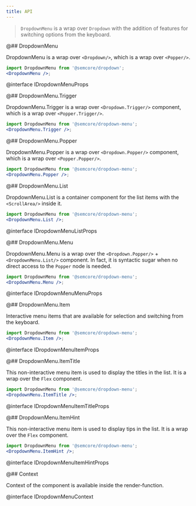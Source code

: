 ```yaml
---
title: API
---
```


> `DropdownMenu` is a wrap over `Dropdown` with the addition of features for switching options from the keyboard.

@## DropdownMenu

DropdownMenu is a wrap over `<Dropdown/>`, which is a wrap over `<Popper/>`.

```jsx
import DropdownMenu from '@semcore/dropdown';
<DropdownMenu />;
```

@interface IDropdownMenuProps

@## DropdownMenu.Trigger

DropdownMenu.Trigger is a wrap over `<Dropdown.Trigger/>` component, which is a wrap over `<Popper.Trigger/>`.

```jsx
import DropdownMenu from '@semcore/dropdown-menu';
<DropdownMenu.Trigger />;
```

@## DropdownMenu.Popper

DropdownMenu.Popper is a wrap over `<Dropdown.Popper/>` component, which is a wrap over `<Popper.Popper/>`.

```jsx
import DropdownMenu from '@semcore/dropdown-menu';
<DropdownMenu.Popper />;
```

@## DropdownMenu.List

DropdownMenu.List is a container component for the list items with the `<ScrollArea/>` inside it.

```jsx
import DropdownMenu from '@semcore/dropdown-menu';
<DropdownMenu.List />;
```

@interface IDropdownMenuListProps

@## DropdownMenu.Menu

DropdownMenu.Menu is a wrap over the `<Dropdown.Popper/>` + `<DropdownMenu.List/>` component. In fact, it is syntactic sugar when no direct access to the `Popper` node is needed.

```jsx
import DropdownMenu from '@semcore/dropdown-menu';
<DropdownMenu.Menu />;
```

@interface IDropdownMenuMenuProps

@## DropdownMenu.Item

Interactive menu items that are available for selection and switching from the keyboard.

```jsx
import DropdownMenu from '@semcore/dropdown-menu';
<DropdownMenu.Item />;
```

@interface IDropdownMenuItemProps

@## DropdownMenu.ItemTitle

This non-interactive menu item is used to display the titles in the list. It is a wrap over the `Flex` component.

```jsx
import DropdownMenu from '@semcore/dropdown-menu';
<DropdownMenu.ItemTitle />;
```

@interface IDropdownMenuItemTitleProps

@## DropdownMenu.ItemHint

This non-interactive menu item is used to display tips in the list. It is a wrap over the `Flex` component.

```jsx
import DropdownMenu from '@semcore/dropdown-menu';
<DropdownMenu.ItemHint />;
```

@interface IDropdownMenuItemHintProps

@## Context

Context of the component is available inside the render-function.

@interface IDropdownMenuContext
